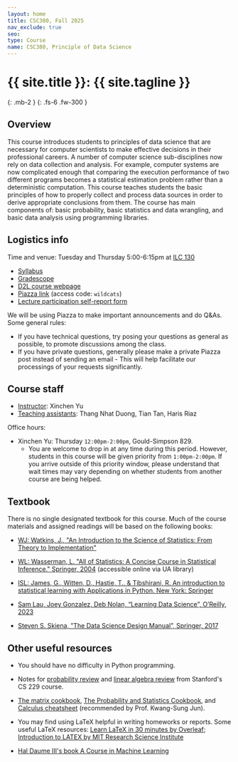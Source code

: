 ```yaml
---
layout: home
title: CSC380, Fall 2025
nav_exclude: true
seo:
type: Course
name: CSC380, Principle of Data Science
---
```


# {{ site.title }}: {{ site.tagline }}
{: .mb-2 }
{: .fs-6 .fw-300 }

## Overview
This course introduces students to principles of data science that are necessary for computer scientists to make effective decisions in their professional careers. 
A number of computer science sub-disciplines 
now rely on data collection and analysis. For example, computer systems are now complicated enough that comparing the execution performance of two different programs becomes a statistical estimation problem 
rather than a deterministic computation. This course teaches students the basic principles of how to properly collect and process data sources in order to derive appropriate conclusions from them. 
The course has main components of: basic probability, basic statistics and data wrangling, and basic data analysis using programming libraries.


## Logistics info

Time and venue: Tuesday and Thursday 5:00-6:15pm at [ILC 130](https://classrooms.registrar.arizona.edu/70/130)
-  [Syllabus](https://xinchenyu.github.io/csc380/Syllabus/syllabus.pdf)
-  [Gradescope](https://www.gradescope.com/courses/1047972) 
-  [D2L course webpage](https://d2l.arizona.edu/d2l/home/1618587)
-  [Piazza link](https://piazza.com/arizona/fall2025/csc380) (access code: `wildcats`)
-  [Lecture participation self-report form](https://docs.google.com/spreadsheets/d/1MGGZUqbsTYXoSeQ0kvRhFbMr6RSsmTk7nEJ2x5SNiHg/edit?usp=sharing)


We will be using Piazza to make important announcements and do Q&As. Some general rules:

* If you have technical questions, try posing your questions as general as possible, to promote discussions among the class.
* If you have private questions, generally please make a private Piazza post instead of sending an email - 
  This will help facilitate our processings of your requests significantly.

## Course staff
* [Instructor](staff.md): Xinchen Yu
* [Teaching assistants](staff.md): Thang Nhat Duong, Tian Tan, Haris Riaz

Office hours:
* Xinchen Yu: Thursday `12:00pm-2:00pm`, Gould-Simpson 829. 
  * You are welcome to drop in at any time during this period. However, students in this course will be given priority from `1:00pm-2:00pm`. If you arrive outside of this priority window, please understand that wait times may vary depending on whether students from another course are being helped.



## Textbook

There is no single designated textbook for this course. Much of the course materials and assigned readings will be based on the following books:

-  [WJ: Watkins, J., "An Introduction to the Science of Statistics: From Theory to Implementation"](https://www.math.arizona.edu/~jwatkins/statbook.pdf)

-  [WL: Wasserman, L. "All of Statistics: A Concise Course in Statistical Inference." Springer, 2004](https://link.springer.com/book/10.1007/978-0-387-21736-9) (accessible online via UA library)

- [ISL: James, G., Witten, D., Hastie, T., & Tibshirani, R. An introduction to statistical learning with Applications in Python. New York: Springer](https://www.statlearning.com/)

- [Sam Lau, Joey Gonzalez, Deb Nolan, “Learning Data Science”, O’Reilly, 2023](https://learningds.org/intro.html)

- [Steven S. Skiena, ”The Data Science Design Manual”, Springer, 2017](https://link.springer.com/book/10.1007/978-3-319-55444-0)



## Other useful resources

- You should have no difficulty in Python programming. 

- Notes for [probability review](http://cs229.stanford.edu/section/cs229-prob.pdf) and [linear algebra review](http://cs229.stanford.edu/section/cs229-linalg.pdf) from Stanford's CS 229 course.

- [The matrix cookbook](https://www.math.uwaterloo.ca/~hwolkowi/matrixcookbook.pdf), [The Probability and Statistics Cookbook](http://statistics.zone/), and [Calculus cheatsheet](https://tutorial.math.lamar.edu/pdf/calculus_cheat_sheet_all.pdf) (recommended by Prof. Kwang-Sung Jun).

- You may find using LaTeX helpful in writing homeworks or reports. Some useful LaTeX resources: [Learn LaTeX in 30 minutes by Overleaf](https://www.overleaf.com/learn/latex/Learn_LaTeX_in_30_minutes#Adding_math_to_LaTeX); [Introduction to LATEX by MIT Research Science Institute](http://web.mit.edu/rsi/www/pdfs/new-latex.pdf)

- [Hal Daume III's book A Course in Machine Learning](http://ciml.info/)